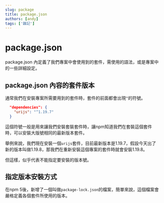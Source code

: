 ```yaml
---
slug: package
title: package.json
authors: [andy]
tags: ['雜記']
---
```


# package.json

package.json 內定義了我們專案中會使用到的套件，需使用的語法，或是專案中的一些詳細設定。

## package.json 內容的套件版本

通常我們在安裝專案所需要用到的套件時，套件的前面都會出現`^`的符號。

```json
  "dependencies": {
    "urijs": "^1.19.7"
  }
```
這個符號一般是用來讓我們安裝套裝套件時，讓npm知道我們在套裝這個套件時，可以安裝大版號相同的最新版本套件。

舉例來說，我們現在安裝一個`urijs`套件，目前最新版本是1.19.7，假設今天出了新的版本叫做1.19.8，那我們在重新安裝這個專案的套件時就會安裝1.19.8。

但這樣，似乎代表不能指定要安裝的版本號。

## 指定版本安裝方式

在npm 5後，新增了一個叫做`package-lock.json`的檔案，簡單來說，這個檔案會嚴格定義各個套件所使用的版本。


